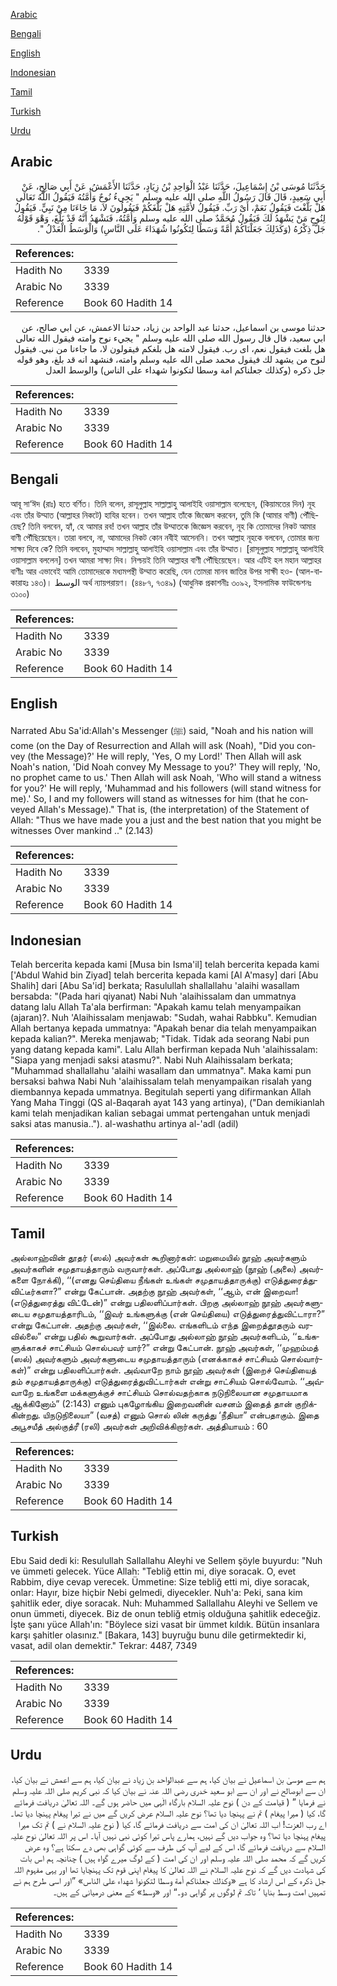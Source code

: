 [Arabic](#arabic)

[Bengali](#bengali)

[English](#english)

[Indonesian](#indonesian)

[Tamil](#tamil)

[Turkish](#turkish)

[Urdu](#urdu)

## Arabic


<div dir="rtl" lang="ar" style={{fontSize:'larger',backgroundColor:'#f8f9fa',padding:20}}>
حَدَّثَنَا مُوسَى بْنُ إِسْمَاعِيلَ، حَدَّثَنَا عَبْدُ الْوَاحِدِ بْنُ زِيَادٍ، حَدَّثَنَا الأَعْمَشُ، عَنْ أَبِي صَالِحٍ، عَنْ أَبِي سَعِيدٍ، قَالَ قَالَ رَسُولُ اللَّهِ صلى الله عليه وسلم ‏"‏ يَجِيءُ نُوحٌ وَأُمَّتُهُ فَيَقُولُ اللَّهُ تَعَالَى هَلْ بَلَّغْتَ فَيَقُولُ نَعَمْ، أَىْ رَبِّ‏.‏ فَيَقُولُ لأُمَّتِهِ هَلْ بَلَّغَكُمْ فَيَقُولُونَ لاَ، مَا جَاءَنَا مِنْ نَبِيٍّ‏.‏ فَيَقُولُ لِنُوحٍ مَنْ يَشْهَدُ لَكَ فَيَقُولُ مُحَمَّدٌ صلى الله عليه وسلم وَأُمَّتُهُ، فَنَشْهَدُ أَنَّهُ قَدْ بَلَّغَ، وَهْوَ قَوْلُهُ جَلَّ ذِكْرُهُ ‏(‏وَكَذَلِكَ جَعَلْنَاكُمْ أُمَّةً وَسَطًا لِتَكُونُوا شُهَدَاءَ عَلَى النَّاسِ‏)‏ وَالْوَسَطُ الْعَدْلُ ‏"‏‏.‏
</div>
<div style={{backgroundColor:'#f8f9fa',padding:20, marginBottom: 10}}><table> <thead> <tr> <th>References:</th> <th></th> </tr> </thead> <tbody><tr><td>Hadith No</td><td>3339</td></tr><tr><td>Arabic No</td><td>3339</td></tr><tr><td>Reference</td><td>Book 60 Hadith 14</td></tr></tbody></table></div>


<div dir="rtl" lang="ar" style={{fontSize:'larger',backgroundColor:'#f8f9fa',padding:20}}>
حدثنا موسى بن اسماعيل، حدثنا عبد الواحد بن زياد، حدثنا الاعمش، عن ابي صالح، عن ابي سعيد، قال قال رسول الله صلى الله عليه وسلم " يجيء نوح وامته فيقول الله تعالى هل بلغت فيقول نعم، اى رب. فيقول لامته هل بلغكم فيقولون لا، ما جاءنا من نبي. فيقول لنوح من يشهد لك فيقول محمد صلى الله عليه وسلم وامته، فنشهد انه قد بلغ، وهو قوله جل ذكره (وكذلك جعلناكم امة وسطا لتكونوا شهداء على الناس) والوسط العدل
</div>
<div style={{backgroundColor:'#f8f9fa',padding:20, marginBottom: 10}}><table> <thead> <tr> <th>References:</th> <th></th> </tr> </thead> <tbody><tr><td>Hadith No</td><td>3339</td></tr><tr><td>Arabic No</td><td>3339</td></tr><tr><td>Reference</td><td>Book 60 Hadith 14</td></tr></tbody></table></div>

## Bengali


<div dir="ltr" lang="bn" style={{fontSize:'larger',backgroundColor:'#f8f9fa',padding:20}}>
আবূ সা‘ঈদ (রাঃ) হতে বর্ণিত। তিনি বলেন, রাসূলুল্লাহ সাল্লাল্লাহু আলাইহি ওয়াসাল্লাম বলেছেন, (কিয়ামতের দিন) নূহ এবং তাঁর উম্মাত (আল্লাহর নিকটে) হাযির হবেন। তখন আল্লাহ তাঁকে জিজ্ঞেস করবেন, তুমি কি (আমার বাণী) পৌঁছিয়েছ? তিনি বলবেন, হ্যাঁ, হে আমার রব! তখন আল্লাহ তাঁর উম্মাতকে জিজ্ঞেস করবেন, নূহ কি তোমাদের নিকট আমার বাণী পৌঁছিয়েছেন। তারা বলবে, না, আমাদের নিকট কোন নবীই আসেননি। তখন আল্লাহ নূহকে বলবেন, তোমার জন্য সাক্ষ্য দিবে কে? তিনি বলবেন, মুহাম্মাদ সাল্লাল্লাহু আলাইহি ওয়াসাল্লাম এবং তাঁর উম্মাত। [রাসূলুল্লাহ সাল্লাল্লাহু আলাইহি ওয়াসাল্লাম বললেন] তখন আমরা সাক্ষ্য দিব। নিশ্চয়ই তিনি আল্লাহর বাণী পৌঁছিয়েছেন। আর এটিই হল মহান আল্লাহর বাণীঃ আর এভাবেই আমি তোমাদেরকে মধ্যমপন্থী উম্মাত করেছি, যেন তোমরা মানব জাতির উপর সাক্ষী হও- (আল-বাকারাহঃ ১৪৩)। الوسط অর্থ ন্যায়পরায়ণ। (৪৪৮৭, ৭৩৪৯) (আধুনিক প্রকাশনীঃ ৩০৯২, ইসলামিক ফাউন্ডেশনঃ ৩১০০)
</div>
<div style={{backgroundColor:'#f8f9fa',padding:20, marginBottom: 10}}><table> <thead> <tr> <th>References:</th> <th></th> </tr> </thead> <tbody><tr><td>Hadith No</td><td>3339</td></tr><tr><td>Arabic No</td><td>3339</td></tr><tr><td>Reference</td><td>Book 60 Hadith 14</td></tr></tbody></table></div>

## English


<div dir="ltr" lang="en" style={{fontSize:'larger',backgroundColor:'#f8f9fa',padding:20}}>
Narrated Abu Sa'id:Allah's Messenger (ﷺ) said, "Noah and his nation will come (on the Day of Resurrection and Allah will ask (Noah), "Did you convey (the Message)?' He will reply, 'Yes, O my Lord!' Then Allah will ask Noah's nation, 'Did Noah convey My Message to you?' They will reply, 'No, no prophet came to us.' Then Allah will ask Noah, 'Who will stand a witness for you?' He will reply, 'Muhammad and his followers (will stand witness for me).' So, I and my followers will stand as witnesses for him (that he conveyed Allah's Message)." That is, (the interpretation) of the Statement of Allah: "Thus we have made you a just and the best nation that you might be witnesses Over mankind .." (2.143)
</div>
<div style={{backgroundColor:'#f8f9fa',padding:20, marginBottom: 10}}><table> <thead> <tr> <th>References:</th> <th></th> </tr> </thead> <tbody><tr><td>Hadith No</td><td>3339</td></tr><tr><td>Arabic No</td><td>3339</td></tr><tr><td>Reference</td><td>Book 60 Hadith 14</td></tr></tbody></table></div>

## Indonesian


<div dir="ltr" lang="id" style={{fontSize:'larger',backgroundColor:'#f8f9fa',padding:20}}>
Telah bercerita kepada kami [Musa bin Isma'il] telah bercerita kepada kami ['Abdul Wahid bin Ziyad] telah bercerita kepada kami [Al A'masy] dari [Abu Shalih] dari [Abu Sa'id] berkata; Rasulullah shallallahu 'alaihi wasallam bersabda: "(Pada hari qiyanat) Nabi Nuh 'alaihissalam dan ummatnya datang lalu Allah Ta'ala berfirman: "Apakah kamu telah menyampaikan (ajaran)?. Nuh 'Alaihissalam menjawab: "Sudah, wahai Rabbku". Kemudian Allah bertanya kepada ummatnya: "Apakah benar dia telah menyampaikan kepada kalian?". Mereka menjawab; "Tidak. Tidak ada seorang Nabi pun yang datang kepada kami". Lalu Allah berfirman kepada Nuh 'alaihissalam: "Siapa yang menjadi saksi atasmu?". Nabi Nuh Alaihissalam berkata; "Muhammad shallallahu 'alaihi wasallam dan ummatnya". Maka kami pun bersaksi bahwa Nabi Nuh 'alaihissalam telah menyampaikan risalah yang diembannya kepada ummatnya. Begitulah seperti yang difirmankan Allah Yang Maha Tinggi (QS al-Baqarah ayat 143 yang artinya), ("Dan demikianlah kami telah menjadikan kalian sebagai ummat pertengahan untuk menjadi saksi atas manusia.."). al-washathu artinya al-'adl (adil)
</div>
<div style={{backgroundColor:'#f8f9fa',padding:20, marginBottom: 10}}><table> <thead> <tr> <th>References:</th> <th></th> </tr> </thead> <tbody><tr><td>Hadith No</td><td>3339</td></tr><tr><td>Arabic No</td><td>3339</td></tr><tr><td>Reference</td><td>Book 60 Hadith 14</td></tr></tbody></table></div>

## Tamil


<div dir="ltr" lang="ta" style={{fontSize:'larger',backgroundColor:'#f8f9fa',padding:20}}>
அல்லாஹ்வின் தூதர் (ஸல்) அவர்கள் கூறினார்கள்: மறுமையில் நூஹ் அவர்களும் அவர்களின் சமுதாயத்தாரும் வருவார்கள். அப்போது அல்லாஹ் (நூஹ் (அலை) அவர்களை நோக்கி), ‘‘(எனது செய்தியை நீங்கள் உங்கள் சமுதாயத்தாருக்கு) எடுத்துரைத்துவிட்டீர்களா?” என்று கேட்பான். அதற்கு நூஹ் அவர்கள், ‘‘ஆம், என் இறைவா! (எடுத்துரைத்து விட்டேன்)” என்று பதிலளிப்பார்கள். பிறகு அல்லாஹ் நூஹ் அவர்களுடைய சமுதாயத்தாரிடம், ‘‘இவர் உங்களுக்கு (என் செய்தியை) எடுத்துரைத்துவிட்டாரா?” என்று கேட்பான். அதற்கு அவர்கள், ‘‘இல்லை. எங்களிடம் எந்த இறைத்தூதரும் வரவில்லை” என்று பதில் கூறுவார்கள். அப்போது அல்லாஹ் நூஹ் அவர்களிடம், ‘‘உங்களுக்காகச் சாட்சியம் சொல்பவர் யார்?” என்று கேட்பான். நூஹ் அவர்கள், ‘‘முஹம்மத் (ஸல்) அவர்களும் அவர்களுடைய சமுதாயத்தாரும் (எனக்காகச் சாட்சியம் சொல்வார்கள்)” என்று பதிலளிப்பார்கள். அவ்வாறே நாம் நூஹ் அவர்கள் (இறைச் செய்தியைத் தம் சமுதாயத்தாருக்கு) எடுத்துரைத்துவிட்டார்கள் என்று சாட்சியம் சொல்வோம். ‘‘அவ்வாறே உங்களை மக்களுக்குச் சாட்சியம் சொல்வதற்காக நடுநிலையான சமுதாயமாக ஆக்கினோம்” (2:143) எனும் புகழோங்கிய இறைவனின் வசனம் இதைத் தான் குறிக்கின்றது. யிநடுநிலையா” (வசத்) எனும் சொல் லின் கருத்து ‘நீதியா” என்பதாகும். இதை அபூசயீத் அல்குத்ரீ (ரலி) அவர்கள் அறிவிக்கிறார்கள். அத்தியாயம் : 60
</div>
<div style={{backgroundColor:'#f8f9fa',padding:20, marginBottom: 10}}><table> <thead> <tr> <th>References:</th> <th></th> </tr> </thead> <tbody><tr><td>Hadith No</td><td>3339</td></tr><tr><td>Arabic No</td><td>3339</td></tr><tr><td>Reference</td><td>Book 60 Hadith 14</td></tr></tbody></table></div>

## Turkish


<div dir="ltr" lang="tr" style={{fontSize:'larger',backgroundColor:'#f8f9fa',padding:20}}>
Ebu Said dedi ki: Resulullah Sallallahu Aleyhi ve Sellem şöyle buyurdu: "Nuh ve ümmeti gelecek. Yüce Allah: "Tebliğ ettin mi, diye soracak. O, evet Rabbim, diye cevap verecek. Ümmetine: Size tebliğ etti mi, diye soracak, onlar: Hayır, bize hiçbir Nebi gelmedi, diyecekler. Nuh'a: Peki, sana kim şahitlik eder, diye soracak. Nuh: Muhammed Sallallahu Aleyhi ve Sellem ve onun ümmeti, diyecek. Biz de onun tebliğ etmiş olduğuna şahitlik edeceğiz. İşte şanı yüce Allah'ın: "Böylece sizi vasat bir ümmet kıldık. Bütün insanlara karşı şahitler olasınız." [Bakara, 143] buyruğu bunu dile getirmektedir ki, vasat, adil olan demektir." Tekrar: 4487, 7349
</div>
<div style={{backgroundColor:'#f8f9fa',padding:20, marginBottom: 10}}><table> <thead> <tr> <th>References:</th> <th></th> </tr> </thead> <tbody><tr><td>Hadith No</td><td>3339</td></tr><tr><td>Arabic No</td><td>3339</td></tr><tr><td>Reference</td><td>Book 60 Hadith 14</td></tr></tbody></table></div>

## Urdu


<div dir="rtl" lang="ur" style={{fontSize:'larger',backgroundColor:'#f8f9fa',padding:20}}>
ہم سے موسیٰ بن اسماعیل نے بیان کیا، ہم سے عبدالواحد بن زیاد نے بیان کیا، ہم سے اعمش نے بیان کیا، ان سے ابوصالح نے اور ان سے ابو سعید خدری رضی اللہ عنہ نے بیان کیا کہ نبی کریم صلی اللہ علیہ وسلم نے فرمایا ” ( قیامت کے دن ) نوح علیہ السلام بارگاہ الٰہی میں حاضر ہوں گے۔ اللہ تعالیٰ دریافت فرمائے گا، کیا ( میرا پیغام ) تم نے پہنچا دیا تھا؟ نوح علیہ السلام عرض کریں گے میں نے تیرا پیغام پہنچا دیا تھا۔ اے رب العزت! اب اللہ تعالیٰ ان کی امت سے دریافت فرمائے گا، کیا ( نوح علیہ السلام نے ) تم تک میرا پیغام پہنچا دیا تھا؟ وہ جواب دیں گے نہیں، ہمارے پاس تیرا کوئی نبی نہیں آیا۔ اس پر اللہ تعالیٰ نوح علیہ السلام سے دریافت فرمائے گا، اس کے لیے آپ کی طرف سے کوئی گواہی بھی دے سکتا ہے؟ وہ عرض کریں گے کہ محمد صلی اللہ علیہ وسلم اور ان کی امت ( کے لوگ میرے گواہ ہیں ) چنانچہ ہم اس بات کی شہادت دیں گے کہ نوح علیہ السلام نے اللہ تعالیٰ کا پیغام اپنی قوم تک پہنچایا تھا اور یہی مفہوم اللہ جل ذکرہ کے اس ارشاد کا ہے «وكذلك جعلناكم أمة وسطا لتكونوا شهداء على الناس‏» ”اور اسی طرح ہم نے تمہیں امت وسط بنایا ‘ تاکہ تم لوگوں پر گواہی دو۔“ اور «وسط» کے معنی درمیانی کے ہیں۔
</div>
<div style={{backgroundColor:'#f8f9fa',padding:20, marginBottom: 10}}><table> <thead> <tr> <th>References:</th> <th></th> </tr> </thead> <tbody><tr><td>Hadith No</td><td>3339</td></tr><tr><td>Arabic No</td><td>3339</td></tr><tr><td>Reference</td><td>Book 60 Hadith 14</td></tr></tbody></table></div>